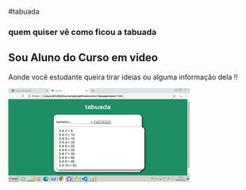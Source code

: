 #tabuada 
### quem quiser vê como ficou a tabuada
 
## Sou Aluno do Curso em video
Aonde você estudante queira tirar ideias ou alguma informação dela !!

![git ](https://github.com/Caique215/Tabuada/blob/main/tabuadaimg.png )
